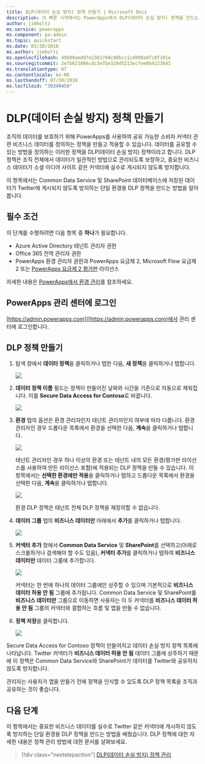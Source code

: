 ```yaml
---
title: DLP(데이터 손실 방지) 정책 만들기 | Microsoft Docs
description: 이 빠른 시작에서는 PowerApps에서 DLP(데이터 손실 방지) 정책을 만드는 방법을 알아봅니다.
author: jimholtz
ms.service: powerapps
ms.component: pa-admin
ms.topic: quickstart
ms.date: 03/30/2018
ms.author: jimholtz
ms.openlocfilehash: 49898aed97e2361704c88bcc1cd098a8fc0f101e
ms.sourcegitcommit: 2e7b621066cdc3e7be329d5213ecfee0b4223641
ms.translationtype: HT
ms.contentlocale: ko-KR
ms.lasthandoff: 07/30/2018
ms.locfileid: "39349458"
---
```

# <a name="create-a-data-loss-prevention-dlp-policy"></a>DLP(데이터 손실 방지) 정책 만들기
조직의 데이터를 보호하기 위해 PowerApps를 사용하여 공유 가능한 소비자 커넥터 관련 비즈니스 데이터를 정의하는 정책을 만들고 적용할 수 있습니다. 데이터를 공유할 수 있는 방법을 정의하는 이러한 정책을 DLP(데이터 손실 방지) 정책이라고 합니다. DLP 정책은 조직 전체에서 데이터가 일관적인 방법으로 관리되도록 보장하고, 중요한 비즈니스 데이터가 소셜 미디어 사이트 같은 커넥터에 실수로 게시되지 않도록 방지합니다.

이 항목에서는 Common Data Service 및 SharePoint 데이터베이스에 저장된 데이터가 Twitter에 게시되지 않도록 방지하는 단일 환경용 DLP 정책을 만드는 방법을 알아봅니다.

## <a name="prerequisites"></a>필수 조건
이 단계를 수행하려면 다음 항목 중 **하나**가 필요합니다.
* Azure Active Directory 테넌트 관리자 권한
* Office 365 전역 관리자 권한
* PowerApps 환경 관리자 권한과 PowerApps 요금제 2, Microsoft Flow 요금제 2 또는 [PowerApps 요금제 2 평가판](https://web.powerapps.com/signup?redirect=marketing&email=) 라이선스

자세한 내용은 [PowerApps에서 환경 관리](environments-administration.md)를 참조하세요.

## <a name="sign-in-to-the-powerapps-admin-center"></a>PowerApps 관리 센터에 로그인
[https://admin.powerapps.com]([https://admin.powerapps.com)에서 관리 센터에 로그인합니다.

## <a name="create-a-dlp-policy"></a>DLP 정책 만들기
1. 탐색 창에서 **데이터 정책**을 클릭하거나 탭한 다음, **새 정책**을 클릭하거나 탭합니다.

    ![](./media/create-dlp-policy/new-data-policy.png)
2. **데이터 정책 이름** 필드는 정책이 만들어진 날짜와 시간을 기준으로 자동으로 채워집니다. 이를 **Secure Data Access for Contoso**로 바꿉니다.

    ![](./media/create-dlp-policy/policy-name.png)
3. **환경** 탭의 옵션은 환경 관리자인지 테넌트 관리자인지 여부에 따라 다릅니다. 환경 관리자인 경우 드롭다운 목록에서 환경을 선택한 다음, **계속**을 클릭하거나 탭합니다.

    ![](./media/create-dlp-policy/select-environment.png)

    테넌트 관리자인 경우 하나 이상의 환경 또는 테넌트 내의 모든 환경(평가판 라이선스를 사용하여 만든 라이선스 포함)에 적용되는 DLP 정책을 만들 수 있습니다. 이 항목에서는 **선택한 환경에만 적용**을 클릭하거나 탭하고 드롭다운 목록에서 환경을 선택한 다음, **계속**을 클릭하거나 탭합니다.

    ![](./media/create-dlp-policy/select-environment-tenant.png)

    환경 DLP 정책은 테넌트 전체 DLP 정책을 재정의할 수 없습니다.
4. **데이터 그룹** 탭의 **비즈니스 데이터만** 아래에서 **추가**를 클릭하거나 탭합니다.

    ![](./media/create-dlp-policy/data-groups.png)
5. **커넥터 추가** 창에서 **Common Data Service** 및 **SharePoint**를 선택하고(아래로 스크롤하거나 검색해야 할 수도 있음),  **커넥터 추가**를 클릭하거나 탭하여 **비즈니스 데이터만** 데이터 그룹에 추가합니다.

    ![](./media/create-dlp-policy/add-connectors.png)

    커넥터는 한 번에 하나의 데이터 그룹에만 상주할 수 있으며 기본적으로 **비즈니스 데이터 허용 안 됨** 그룹에 추가됩니다. Common Data Service 및 SharePoint를 **비즈니스 데이터만** 그룹으로 이동하면 사용자는 이 두 커넥터를 **비즈니스 데이터 허용 안 됨** 그룹의 커넥터와 결합하는 흐름 및 앱을 만들 수 없습니다.

6. **정책 저장**을 클릭합니다.

    ![](./media/create-dlp-policy/save-policy.png)

Secure Data Access for Contoso 정책이 만들어지고 데이터 손실 방지 정책 목록에 나타납니다. Twitter 커넥터가 **비즈니스 데이터 허용 안 됨** 데이터 그룹에 상주하기 때문에 이 정책은 Common Data Service와 SharePoint가 데이터를 Twitter와 공유하지 않도록 방지합니다.

관리자는 사용자가 앱을 만들기 전에 정책을 인식할 수 있도록 DLP 정책 목록을 조직과 공유하는 것이 좋습니다.

## <a name="next-steps"></a>다음 단계
이 항목에서는 중요한 비즈니스 데이터를 실수로 Twitter 같은 커넥터에 게시하지 않도록 방지하는 단일 환경용 DLP 정책을 만드는 방법을 배웠습니다. DLP 정책에 대한 자세한 내용은 정책 관리 방법에 대한 문서를 살펴보세요.

> [!div class="nextstepaction"]
> [DLP(데이터 손실 방지) 정책 관리](prevent-data-loss.md)
